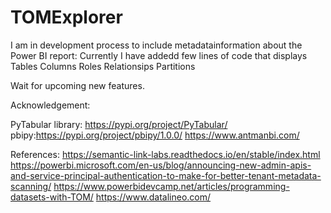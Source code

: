 # TOMExplorer

I am in development process to include metadatainformation about the Power BI report:
 Currently I have addedd few lines of code that displays 
 Tables
 Columns
 Roles
 Relationsips
 Partitions

 Wait for upcoming new features.
 


 Acknowledgement:
 
 PyTabular library: https://pypi.org/project/PyTabular/
 pbipy:https://pypi.org/project/pbipy/1.0.0/
 https://www.antmanbi.com/

 References:
 https://semantic-link-labs.readthedocs.io/en/stable/index.html
 https://powerbi.microsoft.com/en-us/blog/announcing-new-admin-apis-and-service-principal-authentication-to-make-for-better-tenant-metadata-scanning/
 https://www.powerbidevcamp.net/articles/programming-datasets-with-TOM/
 https://www.datalineo.com/

 
